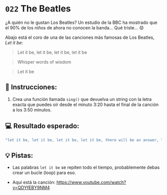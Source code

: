# `022` The Beatles 

¿A quién no le gustan Los Beatles? Un estudio de la BBC ha mostrado que el 90% de los niños de ahora no conocen la banda... Qué triste... 😟

Abajo está el coro de una de las canciones más famosas de Los Beatles, *Let it be*:

> Let it be, let it be, let it be, let it be

> Whisper words of wisdom

> Let it be

## 📝 Instrucciones:

1. Crea una función llamada `sing()` que devuelva un string con la letra exacta que puedes oír desde el minuto 3:20 hasta el final de la canción a los 3:50 minutos. 

## 💻 Resultado esperado:

```js
"let it be, let it be, let it be, let it be, there will be an answer, let it be, let it be, let it be, let it be, let it be, whisper words of wisdom, let it be"
```

## 💡 Pistas:

+ Las palabras `let it be` se repiten todo el tiempo, probablemente debas crear un bucle (loop) para eso.

+ Aquí está la canción: https://www.youtube.com/watch?v=QDYfEBY9NM4

